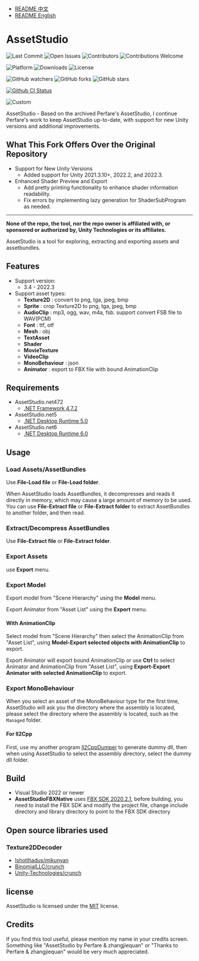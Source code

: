 - [README 中文](./README_zh.md)
- [README English](./README.md)

# AssetStudio

![Last Commit](https://img.shields.io/github/last-commit/zhangjiequan/AssetStudio?style=flat-square)
![Open Issues](https://img.shields.io/github/issues-raw/zhangjiequan/AssetStudio?style=flat-square)
![Contributors](https://img.shields.io/github/contributors/zhangjiequan/AssetStudio?style=flat-square)
![Contributions Welcome](https://img.shields.io/badge/contributions-welcome-brightgreen?style=flat-square)

![Platform](https://img.shields.io/badge/platform-windows-lightgrey?style=flat-square)
![Downloads](https://img.shields.io/github/downloads/zhangjiequan/AssetStudio/total?style=flat-square)
![License](https://img.shields.io/github/license/zhangjiequan/AssetStudio?style=flat-square)

![GitHub watchers](https://img.shields.io/github/watchers/zhangjiequan/AssetStudio?style=flat-square)
![GitHub forks](https://img.shields.io/github/forks/zhangjiequan/AssetStudio?style=flat-square)
![GitHub stars](https://img.shields.io/github/stars/zhangjiequan/AssetStudio?style=flat-square)

[![Github CI Status](https://github.com/zhangjiequan/AssetStudio/actions/workflows/build.yml/badge.svg)](https://github.com/zhangjiequan/AssetStudio/actions)

![Custom](https://img.shields.io/badge/zhangjiequan-Jackie@Baioo-green)


AssetStudio - Based on the archived Perfare's AssetStudio, I continue Perfare's work to keep AssetStudio up-to-date, with support for new Unity versions and additional improvements.

## What This Fork Offers Over the Original Repository
* Support for New Unity Versions
  * Added support for Unity 2021.3.10+, 2022.2, and 2022.3.
* Enhanced Shader Preview and Export
  * Add pretty printing functionality to enhance shader information readability.
  * Fix errors by implementing lazy generation for ShaderSubProgram as needed.
---

**None of the repo, the tool, nor the repo owner is affiliated with, or sponsored or authorized by, Unity Technologies or its affiliates.**

AssetStudio is a tool for exploring, extracting and exporting assets and assetbundles.

## Features
* Support version:
  * 3.4 - 2022.3
* Support asset types:
  * **Texture2D** : convert to png, tga, jpeg, bmp
  * **Sprite** : crop Texture2D to png, tga, jpeg, bmp
  * **AudioClip** : mp3, ogg, wav, m4a, fsb. support convert FSB file to WAV(PCM)
  * **Font** : ttf, otf
  * **Mesh** : obj
  * **TextAsset**
  * **Shader**
  * **MovieTexture**
  * **VideoClip**
  * **MonoBehaviour** : json
  * **Animator** : export to FBX file with bound AnimationClip

## Requirements

- AssetStudio.net472
   - [.NET Framework 4.7.2](https://dotnet.microsoft.com/download/dotnet-framework/net472)
- AssetStudio.net5
   - [.NET Desktop Runtime 5.0](https://dotnet.microsoft.com/download/dotnet/5.0)
- AssetStudio.net6
   - [.NET Desktop Runtime 6.0](https://dotnet.microsoft.com/download/dotnet/6.0)


## Usage

### Load Assets/AssetBundles

Use **File-Load file** or **File-Load folder**.

When AssetStudio loads AssetBundles, it decompresses and reads it directly in memory, which may cause a large amount of memory to be used. You can use **File-Extract file** or **File-Extract folder** to extract AssetBundles to another folder, and then read.

### Extract/Decompress AssetBundles

Use **File-Extract file** or **File-Extract folder**.

### Export Assets

use **Export** menu.

### Export Model

Export model from "Scene Hierarchy" using the **Model** menu.

Export Animator from "Asset List" using the **Export** menu.

#### With AnimationClip

Select model from "Scene Hierarchy" then select the AnimationClip from "Asset List", using **Model-Export selected objects with AnimationClip** to export.

Export Animator will export bound AnimationClip or use **Ctrl** to select Animator and AnimationClip from "Asset List", using **Export-Export Animator with selected AnimationClip** to export.

### Export MonoBehaviour

When you select an asset of the MonoBehaviour type for the first time, AssetStudio will ask you the directory where the assembly is located, please select the directory where the assembly is located, such as the `Managed` folder.

#### For Il2Cpp

First, use my another program [Il2CppDumper](https://github.com/Perfare/Il2CppDumper) to generate dummy dll, then when using AssetStudio to select the assembly directory, select the dummy dll folder.

## Build

* Visual Studio 2022 or newer
* **AssetStudioFBXNative** uses [FBX SDK 2020.2.1](https://www.autodesk.com/developer-network/platform-technologies/fbx-sdk-2020-2-1), before building, you need to install the FBX SDK and modify the project file, change include directory and library directory to point to the FBX SDK directory

## Open source libraries used

### Texture2DDecoder
* [Ishotihadus/mikunyan](https://github.com/Ishotihadus/mikunyan)
* [BinomialLLC/crunch](https://github.com/BinomialLLC/crunch)
* [Unity-Technologies/crunch](https://github.com/Unity-Technologies/crunch/tree/unity)

## license

AssetStudio is licensed under the [MIT](./LICENSE) license.

## Credits
If you find this tool useful, please mention my name in your credits screen. Something like "AssetStudio by Perfare & zhangjiequan" or "Thanks to Perfare & zhangjiequan" would be very much appreciated.
